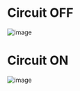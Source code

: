 # Circuit OFF

![image](https://user-images.githubusercontent.com/47187002/157189303-a7e83a36-1da9-4e87-a6a1-db4784ef6ee0.png)




# Circuit ON

![image](https://user-images.githubusercontent.com/47187002/157189038-8cbe8e10-9cae-4589-b3a0-2e2d011e45ee.png)
